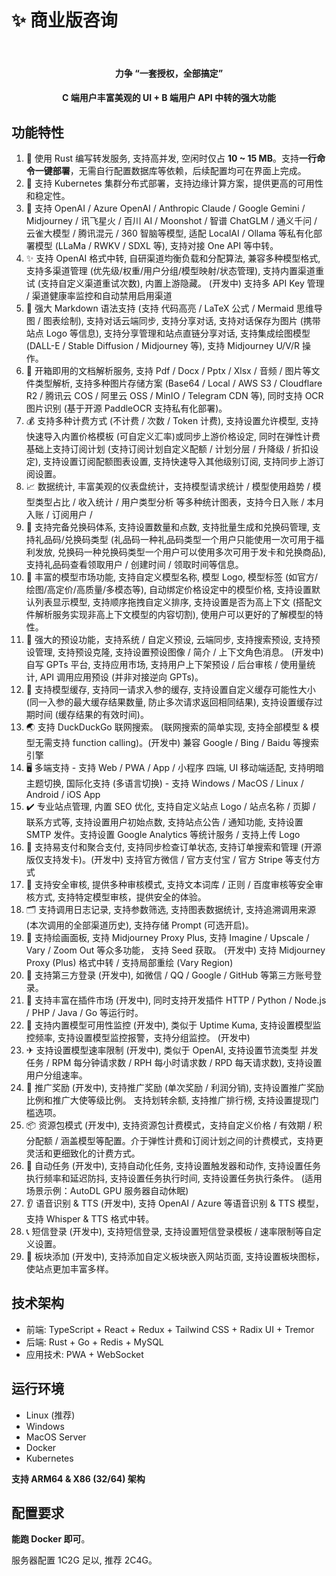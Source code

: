 # ✨ 商业版咨询

<br>

<div align="center">

#### **力争 “一套授权，全部搞定”**
#### C 端用户丰富美观的 UI + B 端用户 API 中转的强大功能

</div>


## 功能特性

1. 🚀 使用 Rust 编写转发服务, 支持高并发, 空闲时仅占 **10 ~ 15 MB**。支持**一行命令一键部署**，无需自行配置数据库等依赖，后续配置均可在界面上完成。
2. 📡 支持 Kubernetes 集群分布式部署，支持边缘计算方案，提供更高的可用性和稳定性。
3. 🤖 支持 OpenAI / Azure OpenAI / Anthropic Claude / Google Gemini / Midjourney / 讯飞星火 / 百川 AI / Moonshot / 智谱 ChatGLM / 通义千问 / 云雀大模型 / 腾讯混元 / 360 智脑等模型, 适配 LocalAI / Ollama 等私有化部署模型 (LLaMa / RWKV / SDXL 等), 支持对接 One API 等中转。
4. ✨ 支持 OpenAI 格式中转, 自研渠道均衡负载和分配算法, 兼容多种模型格式, 支持多渠道管理 (优先级/权重/用户分组/模型映射/状态管理), 支持内置渠道重试 (支持自定义渠道重试次数), 内置上游隐藏。 (开发中) 支持多 API Key 管理 / 渠道健康率监控和自动禁用启用渠道
5. 🤯 强大 Markdown 语法支持 (支持 代码高亮 / LaTeX 公式 / Mermaid 思维导图 / 图表绘制), 支持对话云端同步, 支持分享对话, 支持对话保存为图片 (携带站点 Logo 等信息), 支持分享管理和站点直链分享对话, 支持集成绘图模型 (DALL-E / Stable Diffusion / Midjourney 等), 支持 Midjourney U/V/R 操作。
6. 📖 开箱即用的文档解析服务, 支持 Pdf / Docx / Pptx / Xlsx / 音频 / 图片等文件类型解析, 支持多种图片存储方案 (Base64 / Local / AWS S3 / Cloudflare R2 / 腾讯云 COS / 阿里云 OSS / MinIO / Telegram CDN 等), 同时支持 OCR 图片识别 (基于开源 PaddleOCR 支持私有化部署)。
7. 💰 支持多种计费方式 (不计费 / 次数 / Token 计费), 支持设置允许模型, 支持快速导入内置价格模板 (可自定义汇率)或同步上游价格设定, 同时在弹性计费基础上支持订阅计划 (支持订阅计划自定义配额 / 计划分层 / 升降级 / 折扣设定), 支持设置订阅配额图表设置, 支持快速导入其他级别订阅, 支持同步上游订阅设置。
8. 📈 数据统计, 丰富美观的仪表盘统计，支持模型请求统计 / 模型使用趋势 / 模型类型占比 / 收入统计 / 用户类型分析 等多种统计图表，支持今日入账 / 本月入账 / 订阅用户 / 
9. 🎫 支持完备兑换码体系, 支持设置数量和点数, 支持批量生成和兑换码管理, 支持礼品码/兑换码类型 (礼品码一种礼品码类型一个用户只能使用一次可用于福利发放, 兑换码一种兑换码类型一个用户可以使用多次可用于发卡和兑换商品), 支持礼品码查看领取用户 / 创建时间 / 领取时间等信息。
10. 🎈 丰富的模型市场功能, 支持自定义模型名称, 模型 Logo, 模型标签 (如官方/绘图/高定价/高质量/多模态等), 自动绑定价格设定中的模型价格, 支持设置默认列表显示模型, 支持顺序拖拽自定义排序, 支持设置是否为高上下文 (搭配文件解析服务实现非高上下文模型的内容切割), 使用户可以更好的了解模型的特性。
11. 🎃 强大的预设功能，支持系统 / 自定义预设, 云端同步, 支持搜索预设, 支持预设管理, 支持预设克隆, 支持设置预设图像 / 简介 / 上下文角色消息。 (开发中) 自写 GPTs 平台, 支持应用市场, 支持用户上下架预设 / 后台审核 / 使用量统计, API 调用应用预设 (并非对接逆向 GPTs)。
12. 🎉 支持模型缓存, 支持同一请求入参的缓存, 支持设置自定义缓存可能性大小 (同一入参的最大缓存结果数量, 防止多次请求返回相同结果), 支持设置缓存过期时间 (缓存结果的有效时间)。
13. 🌏 支持 DuckDuckGo 联网搜索。 (联网搜索的简单实现, 支持全部模型 & 模型无需支持 function calling)。(开发中) 兼容 Google / Bing / Baidu 等搜索引擎
14. 🖥 多端支持 - 支持 Web / PWA / App / 小程序 四端, UI 移动端适配, 支持明暗主题切换, 国际化支持 (多语言切换) - 支持 Windows / MacOS / Linux / Android / iOS App
15. ✔️ 专业站点管理, 内置 SEO 优化, 支持自定义站点 Logo / 站点名称 / 页脚 / 联系方式等, 支持设置用户初始点数, 支持站点公告 / 通知功能, 支持设置 SMTP 发件。支持设置 Google Analytics 等统计服务 / 支持上传 Logo
16. 💸 支持易支付和聚合支付, 支持同步检查订单状态, 支持订单搜索和管理 (开源版仅支持发卡)。(开发中) 支持官方微信 / 官方支付宝 / 官方 Stripe 等支付方式
17. 📄 支持安全审核, 提供多种审核模式, 支持文本词库 / 正则 / 百度审核等安全审核方式, 支持特定模型审核，提供安全的体验。
18. 🗂 支持调用日志记录, 支持参数筛选, 支持图表数据统计, 支持追溯调用来源 (本次调用的全部渠道历史), 支持存储 Prompt (可选开启)。
19. 🎨 支持绘画面板, 支持 Midjourney Proxy Plus, 支持 Imagine / Upscale / Vary / Zoom Out 等众多功能， 支持 Seed 获取。 (开发中) 支持 Midjourney Proxy (Plus) 格式中转 / 支持局部重绘 (Vary Region)
20. 👋 支持第三方登录 (开发中), 如微信 / QQ / Google / GitHub 等第三方账号登录。
21. 🧩 支持丰富在插件市场 (开发中), 同时支持开发插件 HTTP / Python / Node.js / PHP / Java / Go 等运行时。
22. 📡 支持内置模型可用性监控 (开发中), 类似于 Uptime Kuma, 支持设置模型监控频率, 支持设置模型监控报警，支持分组监控。 (开发中) 
23. ✈ 支持设置模型速率限制 (开发中), 类似于 OpenAI, 支持设置节流类型 并发任务 / RPM 每分钟请求数 / RPH 每小时请求数 / RPD 每天请求数), 支持设置用户分组速率。
24. 📣 推广奖励 (开发中), 支持推广奖励 (单次奖励 / 利润分销), 支持设置推广奖励比例和推广大使等级比例。 支持划转余额, 支持推广排行榜, 支持设置提现门槛选项。
25. 📦 资源包模式 (开发中), 支持资源包计费模式，支持自定义价格 / 有效期 / 积分配额 / 涵盖模型等配置。介于弹性计费和订阅计划之间的计费模式，支持更灵活和更细致化的计费方式。
26. 📅 自动任务 (开发中), 支持自动化任务, 支持设置触发器和动作, 支持设置任务执行频率和延迟防抖, 支持设置任务执行时间, 支持设置任务执行条件。 (适用场景示例：AutoDL GPU 服务器自动休眠)
27. 👂 语音识别 & TTS (开发中), 支持 OpenAI / Azure 等语音识别 & TTS 模型，支持 Whisper & TTS 格式中转。
28. 📞 短信登录 (开发中), 支持短信登录, 支持设置短信登录模板 / 速率限制等自定义设置。
29. 📝 板块添加 (开发中), 支持添加自定义板块嵌入网站页面, 支持设置板块图标，使站点更加丰富多样。

## 技术架构
- 前端: TypeScript + React + Redux + Tailwind CSS + Radix UI + Tremor
- 后端: Rust + Go + Redis + MySQL
- 应用技术: PWA + WebSocket


## 运行环境
- Linux (推荐)
- Windows
- MacOS Server
- Docker
- Kubernetes

**支持 ARM64 & X86 (32/64) 架构**

## 配置要求
**能跑 Docker 即可**。

服务器配置 1C2G 足以, 推荐 2C4G。
